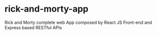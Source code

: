 # rick-and-morty-app
Rick and Morty complete web App composed by React JS Front-end and Express based RESTful APIs
